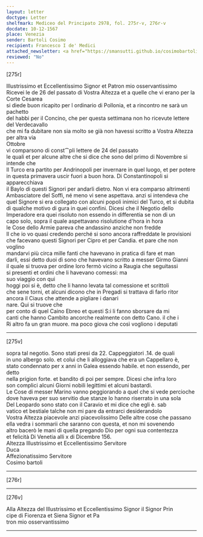 ```yaml
---
layout: letter
doctype: Letter
shelfmark: Mediceo del Principato 2978, fol. 275r-v, 276r-v
docdate: 10-12-1567
place: Venezia
sender: Bartoli Cosimo
recipient: Francesco I de' Medici
attached_newsletter: <a href="https://smansutti.github.io/cosimobartoli/texts/3080_050/">3080_050</a>
reviewed: "No"
---
```


[275r]  
  
  
Illustrissimo et Eccellentissimo Signor et Patron mio osservantissimo  
Ricevei le de 26 del passato di Vostra Altezza et a quelle che vi erano per la Corte Cesarea  
si diede buon ricapito per l ordinario di Pollonia, et a rincontro ne sarà un pachetto  
del habbi per il Concino, che per questa settimana non ho ricevute lettere del Verdecavallo  
che mi fa dubitare non sia molto se già non havessi scritto a Vostra Altezza  
per altra via  
Ottobre  
vi comparsono di const⁀pli lettere de 24 del passato  
le quali et per alcune altre che si dice che sono del primo di Novembre si intende che  
Il Turco era partito per Andrinopoli per invernare in quel luogo, et per potere  
in questa primavera uscir fuori a buon hora. Di Constantinopoli si apparecchiava  
il Baylo di questi Signori per andarli dietro. Non vi era comparso altrimenti  
Ambasciatore del Soffi, né meno vi sene aspettava. anzi si intendeva che  
quel Signore si era collegato con alcuni popoli inimici del Turco, et si dubita  
di qualche motivo di gura in quei confini. Dicesi che il Negotio dello  
Imperadore era quei risoluto non essendo in differentia se non di un  
capo solo, sopra il quale aspettavano risolutione d'hora in hora  
le Cose dello Armie pareva che andassino anziche non fredde  
Il che io vo quasi credendo perché si sono ancora raffreddate le provisioni  
che facevano questi Signori per Cipro et per Candia. et pare che non voglino  
mandarvi più circa mille fanti che havevano in pratica di fare et man  
darli, essi detto duoi dì sono che havevano scritto a messer Girmo Gianni  
il quale si truova per ordine loro fermò vicino a Raugia che seguitassi  
si presenti et ordini che li havevano comessi: ma  
suo viaggio con qui  
hoggi poi si è, detto che li hanno levata tal comessione et scrittoli  
che sene torni, et alcuni dicono che in Pregadi si trattava di farlo ritor  
ancora il Ciaus che attende a pigliare i danari  
nare. Qui si truove che  
per conto di quel Caino Ebreo et questi S:i li fanno sborsare da mi  
canti che hanno Cambito ancorche realmente con detto Cano. il che i  
Ri altro fa un gran muore. ma poco giova che così vogliono i deputati  
  
---  

[275v]  
  
  
sopra tal negotio. Sono stati presi da 22. Cappeggiatori .14. de quali  
in uno albergo solo. et colui che li alloggiava che era un Cappellaro è,  
stato condennato per x anni in Galea essendo habile. et non essendo, per detto  
nella prigion forte. et bandito di poi per sempre. Dicesi che infra loro  
son complici alcuni Giorni nobili legittimi et alcuni bastardi.  
Le Cose di messer Marino vanno peggiorando a quel che si vede percioche  
dove haveva per suo servitio due stanze lo hanno riserrato in una sola  
Del Leopardo sono stato con il Caravio et mi dice che egli è. sab  
vatico et bestiale talche non mi pare da entrarci desiderandolo  
Vostra Altezza piacevole anzi piacevolissimo Delle altre cose che passano  
ella vedra i sommarii che saranno con questa, et non mi sovenendo  
altro bacerò le mani di quella pregando Dio per ogni sua contentezza  
et felicità Di Venetia alli x di Dicembre 156.  
Altezza Illustrissimo et Eccellentissimo Servitore  
Duca  
Affezionatissimo Servitore  
Cosimo bartoli  
  
---  

[276r]  
  
  
  
---  

[276v]  
  
  
Alla Altezza del Illustrissimo et Eccellentissimo Signor il Signor Prin  
cipe di Fiorenza et Siena Signor et Pa  
tron mio osservantissimo  
  
---  

